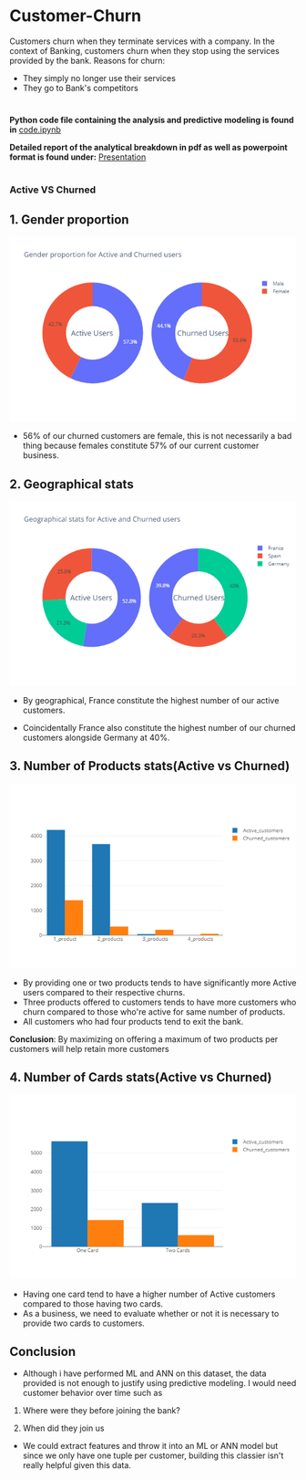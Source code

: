 # Customer-Churn
Customers churn when they terminate services with a company. In the context of Banking, customers churn when they stop using the services provided by the bank. 
Reasons for churn:
* They simply no longer use their services
* They go to Bank's competitors

#
**Python code file containing the analysis and predictive modeling is found in** [code.ipynb](https://github.com/MartinMwiti/Customer-Churn/blob/master/code.ipynb) 

**Detailed report of the analytical breakdown in pdf as well as powerpoint format is found under:** [Presentation](https://github.com/MartinMwiti/Customer-Churn/tree/master/Presentation)
#
### Active VS Churned
## 1. Gender proportion
![Gender proportion](https://github.com/MartinMwiti/Customer-Churn/blob/master/Presentation/newplot%20(2).png)
* 56% of our churned customers are female, this is not
necessarily a bad thing because females constitute 57% of
our current customer business.

## 2. Geographical stats
![Geographical stats](https://github.com/MartinMwiti/Customer-Churn/blob/master/Presentation/newplot%20(1).png)
* By geographical, France constitute the highest number of our active customers. 

* Coincidentally France also constitute the highest number of our churned customers alongside Germany at 40%. 

## 3. Number of Products stats(Active vs Churned)
![Number of Products stats(Active vs Churned)](https://github.com/MartinMwiti/Customer-Churn/blob/master/Presentation/newplot%20(8).png)

* By providing one or two products tends to have significantly more Active users compared to their respective churns.
* Three products offered to customers tends to have more customers who churn compared to those who're active for same number of products.
* All customers who had four products tend to exit the bank.

**Conclusion**: By maximizing on offering a maximum of two products per customers will help retain more customers

## 4. Number of Cards stats(Active vs Churned)
![Number of Cards stats(Active vs Churned)](https://github.com/MartinMwiti/Customer-Churn/blob/master/Presentation/newplot%20(9).png)

* Having one card tend to have a higher number of Active customers compared to those having two cards.
* As a business, we need to evaluate whether or not it is necessary to provide two cards to customers.

## Conclusion
* Although i have performed ML and ANN on this dataset, the data
provided is not enough to justify using predictive modeling. I would
need customer behavior over time such as

1. Where were they before joining the bank?

2. When did they join us

* We could extract features and throw it into an ML or ANN model but
since we only have one tuple per customer, building this classier isn't
really helpful given this data.
